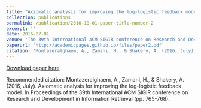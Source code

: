 ```yaml
---
title: "Axiomatic analysis for improving the log-logistic feedback model"
collection: publications
permalink: /publication/2010-10-01-paper-title-number-2
excerpt: ''
date: 2016-07-01
venue: 'The 39th International ACM SIGIR conference on Research and Development in Information Retrieval'
paperurl: 'http://academicpages.github.io/files/paper2.pdf'
citation: 'Montazeralghaem, A., Zamani, H., & Shakery, A. (2016, July). Axiomatic analysis for improving the log-logistic feedback model. In Proceedings of the 39th International ACM SIGIR conference on Research and Development in Information Retrieval (pp. 765-768).'
---
```



[Download paper here](http://academicpages.github.io/files/paper2.pdf)

Recommended citation: Montazeralghaem, A., Zamani, H., & Shakery, A. (2016, July). Axiomatic analysis for improving the log-logistic feedback model. In Proceedings of the 39th International ACM SIGIR conference on Research and Development in Information Retrieval (pp. 765-768).
